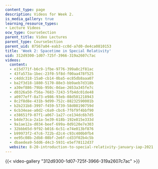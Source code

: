 ```yaml
---
content_type: page
description: Videos for Week 2.
is_media_gallery: true
learning_resource_types:
- Lecture Videos
ocw_type: CourseSection
parent_title: Video Lectures
parent_type: CourseSection
parent_uid: 87567a04-eab3-cc0d-a7d0-de4ca0810153
title: 'Week 2: Spacetime in Special Relativity'
uid: 312d9300-1d07-725f-3966-319a2607c7ac
videos:
  content:
  - e15d771f-b6c9-1fbe-9776-399a8c2f81ac
  - 43fa573a-1bec-23f0-5f8d-f00aa478f525
  - c4ddc318-15a0-cb14-0ba5-ec85db8aaa07
  - ba2f3d18-1880-5170-88e3-bb9aeb7d318b
  - a30ef886-79bb-950c-0dae-2653a345fe7c
  - d0326a50-f56a-7683-7243-5fb4dc01de48
  - a0977eff-8a73-e986-93eb-08d501218943
  - 8c2f8d8e-431b-9d99-752c-88232590001b
  - b2b231b8-3997-f459-5739-58d08190759d
  - 6cb34eae-a0d2-c6a9-cbc6-7f6f9f4bbf90
  - e38651f9-07f1-a067-1a27-ce134dc6b7d5
  - b4de73ca-2a1a-5e39-618b-192e815e333d
  - 9a1ae12a-d034-beef-699a-0d9120e7e303
  - 32bbb65d-9f92-b016-6c51-e74e013bf876
  - b99973f2-47c6-722b-d2c4-c93c400b0fb4
  - ee95c08b-2db8-08bf-2e6f-cd33f02b4c5b
  - dbaedea9-5dd6-d4c3-5931-e5ef78112d37
  website: 8-20-introduction-to-special-relativity-january-iap-2021
---
```



{{< video-gallery "312d9300-1d07-725f-3966-319a2607c7ac" >}}

